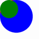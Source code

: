 <p>
<div id="ball1" style="
  z-index:5;
  position:absolute;
  left:0px;
  top:0px;
  width:50px;
  height:50px;
  border-radius:50%;
  background:green"></div>

<div id="ball2" style="
  z-index:3;
  position:absolute;
  left:0px;
  top:0px;
  width:70px;
  height:70px;
  border-radius:50%;
  background:red"></div>

<div id="ball3" style="
  z-index:3;
  position:absolute;
  left:0px;
  top:0px;
  width:90px;
  height:90px;
  border-radius:50%;
  background:blue"></div>



<script src="./moveBall 4.js"></script>
</p>

